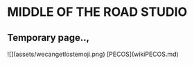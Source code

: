 <h1>MIDDLE OF THE ROAD STUDIO</h1>
<h2>Temporary page..,</h2>
![](assets/wecangetlostemoji.png)
[PECOS](wikiPECOS.md)
